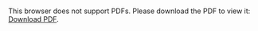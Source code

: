 <object data="christ-in-song/CIS1908pdfs/294.pdf" type="application/pdf" width="100%" height="1024px">
    <embed src="christ-in-song/CIS1908pdfs/294.pdf">
        <p>This browser does not support PDFs. Please download the PDF to view it: <a href="christ-in-song/CIS1908pdfs/294.pdf">Download PDF</a>.</p>
    </embed>
</object>
